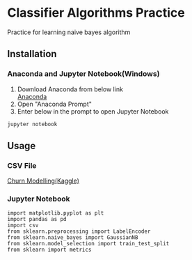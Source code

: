 # Classifier Algorithms Practice
Practice for learning naive bayes algorithm
## Installation
### Anaconda and Jupyter Notebook(Windows)
1. Download Anaconda from below link
<br>[Anaconda](https://www.anaconda.com/products/individual)
2. Open "Anaconda Prompt"
3. Enter below in the prompt to open Jupyter Notebook
```bash
jupyter notebook
```
## Usage
### CSV File
[Churn Modelling(Kaggle)](https://www.kaggle.com/shrutimechlearn/churn-modelling)
### Jupyter Notebook
```jupyternotebook
import matplotlib.pyplot as plt
import pandas as pd
import csv
from sklearn.preprocessing import LabelEncoder
from sklearn.naive_bayes import GaussianNB
from sklearn.model_selection import train_test_split
from sklearn import metrics
```
